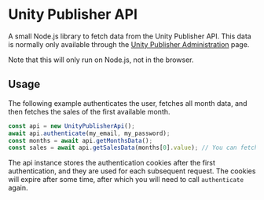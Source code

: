 # Unity Publisher API

A small Node.js library to fetch data from the Unity Publisher API. This data is normally only available through the [Unity Publisher Administration](https://publisher.assetstore.unity3d.com/) page.

Note that this will only run on Node.js, not in the browser.

## Usage

The following example authenticates the user, fetches all month data, and then fetches the sales of the first available month.

```ts
const api = new UnityPublisherApi();
await api.authenticate(my_email, my_password);
const months = await api.getMonthsData();
const sales = await api.getSalesData(months[0].value); // You can fetch sales data per month
```

The api instance stores the authentication cookies after the first authentication, and they are used for each subsequent request. The cookies will expire after some time, after which you will need to call `authenticate` again.
